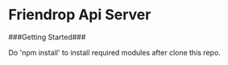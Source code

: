 # Friendrop Api Server
###Getting Started###

Do 'npm install' to install required modules after clone this repo.